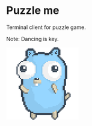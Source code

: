 
# Puzzle me  


Terminal client for puzzle game.


Note: Dancing is key.

![goofer](./assets/logo/gopher-dance-long-3x.gif)

